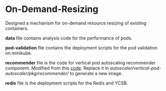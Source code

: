 # On-Demand-Resizing

Designed a mechanism for on-demand resource resizing of existing containers.

**data** file contains analysis code for the performance of pods.

**pod-validation** file contains the deployment scripts for the pod validation on minikube.

**recommender** file is the code for vertical pod autoscaling recommender component. Modified from this [code](https://github.com/kubernetes/autoscaler/tree/master/vertical-pod-autoscaler/pkg/recommender). Replace it in *autoscaler/vertical-pod-autoscaler/pkg/recommender/* to generate a new image.

**redis** file is the deployment scripts for the Redis and YCSB.
